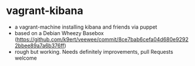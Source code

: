 vagrant-kibana
=============

* a vagrant-machine installing kibana and friends via puppet
* based on a Debian Wheezy Basebox (https://github.com/k9ert/veewee/commit/8ce7bab6cefa04d680e92922bbee89a7a6b376ff)
* rough but working. Needs definitely improvements, pull Requests welcome
